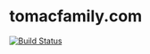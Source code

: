 tomacfamily.com
===============

[![Build Status](https://travis-ci.com/rtomac/tomacfamily.com.svg?branch=master)](https://travis-ci.com/rtomac/tomacfamily.com)
